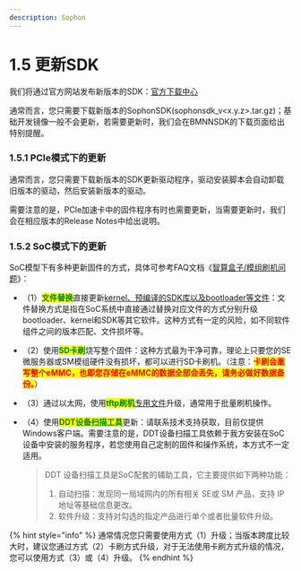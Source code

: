 ```yaml
---
description: Sophon
---
```


# 1.5 更新SDK

我们将通过官方网站发布新版本的SDK：[官方下载中心](https://sophon.cn/drive/index.html)

通常而言，您只需要下载新版本的SophonSDK(sophonsdk\_v\<x.y.z>.tar.gz)；基础开发镜像一般不会更新，若需要更新时，我们会在BMNNSDK的下载页面给出特别提醒。

### **1.5.1 PCIe模式下的更新**

通常而言，您只需要下载新版本的SDK更新驱动程序，驱动安装脚本会自动卸载旧版本的驱动，然后安装新版本的驱动。

需要注意的是，PCIe加速卡中的固件程序有时也需要更新，当需要更新时，我们会在相应版本的Release Notes中给出说明。

### **1.5.2 SoC模式下的更新**

SoC模型下有多种更新固件的方式，具体可参考FAQ文档《[智算盒子/模组刷机问题](https://doc.sophgo.com/docs/docs\_latest\_release/faq/html/devices/SOC/soc\_firmware\_update.html)》：

* （1）<mark style="color:green;">**文件替换**</mark>直接更新[kernel、预编译的SDK库以及bootloader等文件](https://developer.sophgo.com/site/index/material/12/55.html)：文件替换方式是指在SoC系统中直接通过替换对应文件的方式分别升级bootloader、kernel和SDK等其它软件。这种方式有一定的风险，如不同软件组件之间的版本匹配、文件损坏等。
* （2）使用<mark style="color:green;">**SD卡刷**</mark>烧写整个固件：这种方式最为干净可靠，理论上只要您的SE微服务器或SM模组硬件没有损坏，都可以进行SD卡刷机。（注意：<mark style="color:red;">**卡刷会重写整个eMMC，也即您存储在eMMC的数据全部会丢失，请务必做好数据备份。**</mark>）
* （3）通过以太网，使用<mark style="color:green;">**tftp刷机**</mark>[专用文件](https://sophon.cn/drive/69.html)升级，通常用于批量刷机操作。
*   （4）使用<mark style="color:green;">**DDT设备扫描工具**</mark>更新：请联系技术支持获取，目前仅提供Windows客户端。需要注意的是，DDT设备扫描工具依赖于我方安装在SoC设备中安装的服务程序，若您使用自己定制的固件和操作系统，本方式不一定适用。

    > DDT 设备扫描工具是SoC配套的辅助工具，它主要提供如下两种功能：
    >
    > 1. 自动扫描：发现同一局域网内的所有相关 SE或 SM 产品，支持 IP 地址等基础信息更改。
    > 2. 软件升级：支持对勾选的指定产品进行单个或者批量软件升级。

{% hint style="info" %}
通常情况您只需要使用方式（1）升级；当版本跨度比较大时，建议您通过方式（2）卡刷方式升级，对于无法使用卡刷方式升级的情况，您可以使用方式（3）或（4）升级。
{% endhint %}
